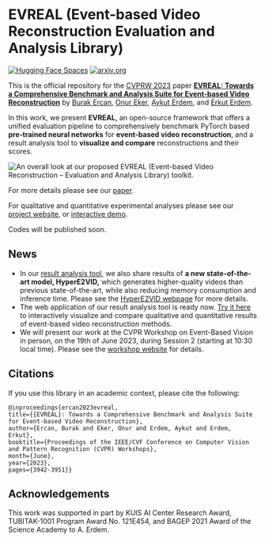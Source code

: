 # EVREAL (Event-based Video Reconstruction Evaluation and Analysis Library)

[![Hugging Face Spaces](https://img.shields.io/badge/%F0%9F%A4%97%20Hugging%20Face-Spaces-blue)](https://ercanburak-evreal.hf.space/)
[![arxiv.org](http://img.shields.io/badge/cs.CV-arXiv%3A2207.02696-B31B1B.svg)](https://arxiv.org/abs/2305.00434/)

This is the official repository for the [CVPRW 2023](https://tub-rip.github.io/eventvision2023/) paper **[EVREAL: Towards a Comprehensive Benchmark and Analysis Suite for Event-based Video Reconstruction](https://arxiv.org/abs/2305.00434)** by [Burak Ercan](https://ercanburak.github.io/), [Onur Eker](https://github.com/ekeronur/), [Aykut Erdem](https://aykuterdem.github.io/), and [Erkut Erdem](https://web.cs.hacettepe.edu.tr/~erkut/).

In this work, we present **EVREAL**, an open-source framework that offers a unified evaluation pipeline to comprehensively benchmark PyTorch based **pre-trained neural networks** for **event-based video reconstruction**, and a result analysis tool to **visualize and compare** reconstructions and their scores.

![An overall look at our proposed EVREAL (Event-based Video Reconstruction – Evaluation and Analysis Library) toolkit.](https://ercanburak.github.io/projects/evreal/diagram.png "An overall look at our proposed EVREAL (Event-based Video Reconstruction – Evaluation and Analysis Library) toolkit.")


For more details please see our [paper](https://arxiv.org/abs/2305.00434). 

For qualitative and quantitative experimental analyses please see our [project website](https://ercanburak.github.io/evreal.html), or [interactive demo](https://ercanburak-evreal.hf.space/).

Codes will be published soon.

## News

- In our [result analysis tool](https://ercanburak-evreal.hf.space/), we also share results of **a new state-of-the-art model, HyperE2VID,** which generates higher-quality videos than previous state-of-the-art, while also reducing memory consumption and inference time. Please see the [HyperE2VID webpage](https://ercanburak.github.io/HyperE2VID.html) for more details.
- The web application of our result analysis tool is ready now. [Try it here](https://ercanburak-evreal.hf.space/) to interactively visualize and compare qualitative and quantitative results of event-based video reconstruction methods.
- We will present our work at the CVPR Workshop on Event-Based Vision in person, on the 19th of June 2023, during Session 2 (starting at 10:30 local time). Please see the [workshop website](https://tub-rip.github.io/eventvision2023/) for details.

## Citations

If you use this library in an academic context, please cite the following:

```
@inproceedings{ercan2023evreal,
title={{EVREAL}: Towards a Comprehensive Benchmark and Analysis Suite for Event-based Video Reconstruction},
author={Ercan, Burak and Eker, Onur and Erdem, Aykut and Erdem, Erkut},
booktitle={Proceedings of the IEEE/CVF Conference on Computer Vision and Pattern Recognition (CVPR) Workshops},
month={June},
year={2023},
pages={3942-3951}}
```

## Acknowledgements

This work was supported in part by KUIS AI Center Research Award, TUBITAK-1001 Program Award No. 121E454, and BAGEP 2021 Award of the Science Academy to A. Erdem.
